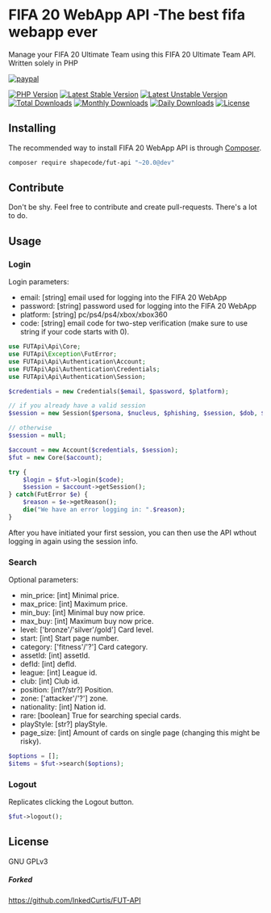 <!--
  Title: FIFA 20 WebApp API
  Description: A simply way to manage your FIFA 20 Ultimate Team with a PHP
  -->

# FIFA 20 WebApp API -The best fifa webapp ever

Manage your FIFA 20 Ultimate Team using this FIFA 20 Ultimate Team API.
Written solely in PHP

[![paypal](https://img.shields.io/badge/Donate-Paypal-blue.svg)](http://paypal.me/nloges)

[![PHP Version](https://img.shields.io/packagist/php-v/shapecode/fut-api.svg)](https://packagist.org/packages/shapecode/fut-api)
[![Latest Stable Version](https://img.shields.io/packagist/v/shapecode/fut-api.svg?label=stable)](https://packagist.org/packages/shapecode/fut-api)
[![Latest Unstable Version](https://img.shields.io/packagist/vpre/shapecode/fut-api.svg?label=unstable)](https://packagist.org/packages/shapecode/fut-api)
[![Total Downloads](https://img.shields.io/packagist/dt/shapecode/fut-api.svg)](https://packagist.org/packages/shapecode/fut-api)
[![Monthly Downloads](https://img.shields.io/packagist/dm/shapecode/fut-api.svg?label=monthly)](https://packagist.org/packages/shapecode/fut-api)
[![Daily Downloads](https://img.shields.io/packagist/dd/shapecode/fut-api.svg?label=daily)](https://packagist.org/packages/shapecode/fut-api)
[![License](https://img.shields.io/packagist/l/shapecode/fut-api.svg)](https://packagist.org/packages/shapecode/fut-api)


## Installing

The recommended way to install FIFA 20 WebApp API is through
[Composer](http://getcomposer.org).

```bash
composer require shapecode/fut-api "~20.0@dev"
```

## Contribute

Don't be shy. Feel free to contribute and create pull-requests. There's a lot to do.

## Usage

### Login

Login parameters:

- email: [string] email used for logging into the FIFA 20 WebApp
- password: [string] password used for logging into the FIFA 20 WebApp
- platform: [string] pc/ps4/ps4/xbox/xbox360
- code: [string] email code for two-step verification (make sure to use string if your code starts with 0).

```php
use FUTApi\Api\Core;
use FUTApi\Exception\FutError;
use FUTApi\Api\Authentication\Account;
use FUTApi\Api\Authentication\Credentials;
use FUTApi\Api\Authentication\Session;

$credentials = new Credentials($email, $password, $platform);

// if you already have a valid session
$session = new Session($persona, $nucleus, $phishing, $session, $dob, $accessToken, $tokenType);

// otherwise
$session = null;

$account = new Account($credentials, $session);
$fut = new Core($account);

try {
    $login = $fut->login($code);
    $session = $account->getSession();
} catch(FutError $e) {
    $reason = $e->getReason();
    die("We have an error logging in: ".$reason);
}
```

After you have initiated your first session, you can then use the API wthout logging in again using the session info.

    
### Search

Optional parameters:

- min_price: [int] Minimal price.
- max_price: [int] Maximum price.
- min_buy: [int] Minimal buy now price.
- max_buy: [int] Maximum buy now price.
- level: ['bronze'/'silver'/gold'] Card level.
- start: [int] Start page number.
- category: ['fitness'/'?'] Card category.
- assetId: [int] assetId.
- defId: [int] defId.
- league: [int] League id.
- club: [int] Club id.
- position: [int?/str?] Position.
- zone: ['attacker'/'?'] zone.
- nationality: [int] Nation id.
- rare: [boolean] True for searching special cards.
- playStyle: [str?] playStyle.
- page_size: [int] Amount of cards on single page (changing this might be risky).

```php
$options = [];
$items = $fut->search($options);
```
    
### Logout

Replicates clicking the Logout button.

```php
$fut->logout();
```


## License

GNU GPLv3

##### Forked

https://github.com/InkedCurtis/FUT-API
